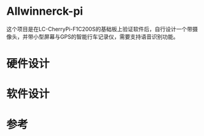 # Allwinnerck-pi
这个项目是在LC-CherryPi-F1C200S的基础板上验证软件后，自行设计一个带摄像头，并带小型屏幕与GPS的智能行车记录仪，需要支持语音识别功能。

# 硬件设计

# 软件设计

# 参考
